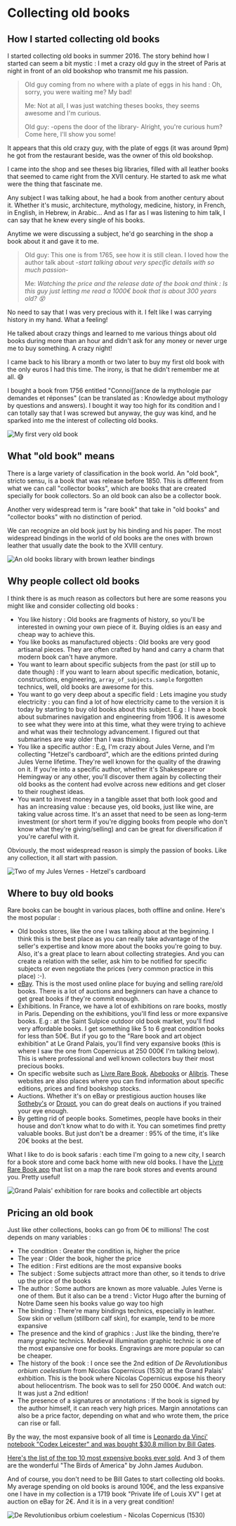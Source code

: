 # Collecting old books

## How I started collecting old books

I started collecting old books in summer 2016. The story behind how I started can seem a bit mystic : I met a crazy old guy in the street of Paris at night in front of an old bookshop who transmit me his passion.

> Old guy coming from no where with a plate of eggs in his hand : Oh, sorry, you were waiting me? My bad!
>
> Me: Not at all, I was just watching theses books, they seems awesome and I'm curious.
>
> Old guy: -opens the door of the library- Alright, you're curious hum? Come here, I'll show you some!

It appears that this old crazy guy, with the plate of eggs \(it was around 9pm\) he got from the restaurant beside, was the owner of this old bookshop.

I came into the shop and see theses big libraries, filled with all leather books that seemed to came right from the XVII century. He started to ask me what were the thing that fascinate me.

Any subject I was talking about, he had a book from another century about it. Whether it's music, architecture, mythology, medicine, history, in French, in English, in Hebrew, in Arabic... And as I far as I was listening to him talk, I can say that he knew every single of his books.

Anytime we were discussing a subject, he'd go searching in the shop a book about it and gave it to me.

> Old guy: This one is from 1765, see how it is still clean. I loved how the author talk about -_start talking about very specific details with so much passion_-
>
> Me: _Watching the price and the release date of the book and think : Is this guy just letting me read a 1000€ book that is about 300 years old? 😵_

No need to say that I was very precious with it. I felt like I was carrying history in my hand. What a feeling!

He talked about crazy things and learned to me various things about old books during more than an hour and didn't ask for any money or never urge me to buy something. A crazy night!

I came back to his library a month or two later to buy my first old book with the only euros I had this time. The irony, is that he didn't remember me at all. 😅

I bought a book from 1756 entitled "Connoi∫∫ance de la mythologie par demandes et réponses" \(can be translated as : Knowledge about mythology by questions and answers\). I bought it way too high for its condition and I can totally say that I was screwed but anyway, the guy was kind, and he sparked into me the interest of collecting old books.

![My first very old book](../.gitbook/assets/13686631_10209624057540837_8722695375789157949_n.jpg)

## What "old book" means

There is a large variety of classification in the book world. An "old book", stricto sensu, is a book that was release before 1850. This is different from what we can call "collector books", which are books that are created specially for book collectors. So an old book can also be a collector book.

Another very widespread term is "rare book" that take in "old books" and "collector books" with no distinction of period.

We can recognize an old book just by his binding and his paper. The most widespread bindings in the world of old books are the ones with brown leather that usually date the book to the XVIII century.

![An old books library with brown leather bindings](../.gitbook/assets/old-books-20.jpg)

## Why people collect old books

I think there is as much reason as collectors but here are some reasons you might like and consider collecting old books :

* You like history : Old books are fragments of history, so you'll be interested in owning your own piece of it. Buying oldies is an easy and cheap way to achieve this. 
* You like books as manufactured objects : Old books are very good artisanal pieces. They are often crafted by hand and carry a charm that modern book can't have anymore. 
* You want to learn about specific subjects from the past \(or still up to date though\) : If you want to learn about specific medication, botanic, constructions, engineering, `array_of_subjects.sample` forgotten technics, well, old books are awesome for this. 
* You want to go very deep about a specific field : Lets imagine you study electricity : you can find a lot of how electricity came to the version it is today by starting to buy old books about this subject. E.g : I have a book about submarines navigation and engineering from 1906. It is awesome to see what they were into at this time, what they were trying to achieve and what was their technology advancement. I figured out that submarines are way older than I was thinking.
* You like a specific author : E.g, I'm crazy about Jules Verne, and I'm collecting "Hetzel's cardboard", which are the editions printed during Jules Verne lifetime. They're well known for the quality of the drawing on it. If you're into a specific author, whether it's Shakespeare or Hemingway or any other, you'll discover them again by collecting their old books as the content had evolve across new editions and get closer to their roughest ideas. 
* You want to invest money in a tangible asset that both look good and has an increasing value : because yes, old books, just like wine, are taking value across time. It's an asset that need to be seen as long-term investment \(or short term if you're digging books from people who don't know what they're giving/selling\) and can be great for diversification if you're careful with it. 

Obviously, the most widespread reason is simply the passion of books. Like any collection, it all start with passion.

![Two of my Jules Vernes - Hetzel&apos;s cardboard](../.gitbook/assets/18881996_10212628980222026_14473032184244139_n.jpg)

## Where to buy old books

Rare books can be bought in various places, both offline and online. Here's the most popular :

* Old books stores, like the one I was talking about at the beginning. I think this is the best place as you can really take advantage of the seller's expertise and know more about the books you're going to buy. Also, it's a great place to learn about collecting strategies. And you can create a relation with the seller, ask him to be notified for specific subjects or even negotiate the prices \(very common practice in this place\) :-\). 
* [eBay](https://www.ebay.fr/b/Livres-anciens-et-de-collection/29223/bn_16575447). This is the most used online place for buying and selling rare/old books. There is a lot of auctions and beginners can have a chance to get great books if they're commit enough.
* Exhibitions. In France, we have a lot of exhibitions on rare books, mostly in Paris. Depending on the exhibitions, you'll find less or more expansive books. E.g : at the Saint Sulpice outdoor old book market, you'll find very affordable books. I get something like 5 to 6 great condition books for less than 50€. But if you go to the "Rare book and art object exhibition" at Le Grand Palais, you'll find very expansive books \(this is where I saw the one from Copernicus at 250 000€ I'm talking below\). This is where professional and well known collectors buy their most precious books.
* On specific website such as [Livre Rare Book](https://www.livre-rare-book.com/), [Abebooks](https://www.abebooks.com/) or [Alibris](https://www.alibris.com/books/rare-collectible). These websites are also places where you can find information about specific editions, prices and find bookshop stocks.
* Auctions. Whether it's on eBay or prestigious auction houses like [Sotheby's](https://www.sothebys.com/en/departments/books-manuscripts) or [Drouot](https://www.drouot.com/), you can do great deals on auctions if you trained your eye enough.
* By getting rid of people books. Sometimes, people have books in their house and don't know what to do with it. You can sometimes find pretty valuable books. But just don't be a dreamer : 95% of the time, it's like 20€ books at the best. 

What I like to do is book safaris : each time I'm going to a new city, I search for a book store and come back home with new old books. I have the [Livre Rare Book app](https://play.google.com/store/apps/details?id=com.lrb.android.lrb) that list on a map the rare book stores and events around you. Pretty useful!

![Grand Palais&apos; exhibition for rare books and collectible art objects](../.gitbook/assets/17814253_10212060636733794_6672367622532857196_o.jpg)

## Pricing an old book

Just like other collections, books can go from 0€ to millions! The cost depends on many variables :

* The condition : Greater the condition is, higher the price
* The year : Older the book, higher the price
* The edition : First editions are the most expansive books
* The subject : Some subjects attract more than other, so it tends to drive up the price of the books
* The author : Some authors are known as more valuable. Jules Verne is one of them. But it also can be a trend : Victor Hugo after the burning of Notre Dame seen his books value go way too high
* The binding : There're many bindings technics, especially in leather. Sow skin or vellum \(stillborn calf skin\), for example, tend to be more expansive
* The presence and the kind of graphics : Just like the binding, there're many graphic technics. Medieval illumination graphic technic is one of the most expansive one for books. Engravings are more popular so can be cheaper. 
* The history of the book : I once see the 2nd edition of _De Revolutionibus orbium coelestium_ from Nicolas Copernicus \(1530\) at the Grand Palais' exhbition. This is the book where Nicolas Copernicus expose his theory about heliocentrism. The book was to sell for 250 000€. And watch out: It was just a 2nd edition!
* The presence of a signatures or annotations : If the book is signed by the author himself, it can reach very high prices. Margin annotations can also be a price factor, depending on what and who wrote them, the price can rise or fall. 

By the way, the most expansive book of all time is [Leonardo da Vinci' notebook "Codex Leicester" and was bought $30.8 million by Bill Gates](https://www.businessinsider.com/look-inside-the-codex-leicester-which-bill-gates-bought-for-30-million-2015-7?IR=T).

[Here's the list of the top 10 most expensive books ever sold](https://www.abebooks.com/blog/2013/09/25/top-10-most-expensive-books-ever-sold). And 3 of them are the wonderful "The Birds of America" by John James Audubon.

And of course, you don't need to be Bill Gates to start collecting old books. My average spending on old books is around 100€, and the less expansive one I have in my collection is a 1719 book "Private life of Louis XV" I get at auction on eBay for 2€. And it is in a very great condition!

![De Revolutionibus orbium coelestium - Nicolas Copernicus \(1530\)](../.gitbook/assets/i.php.jpg)

